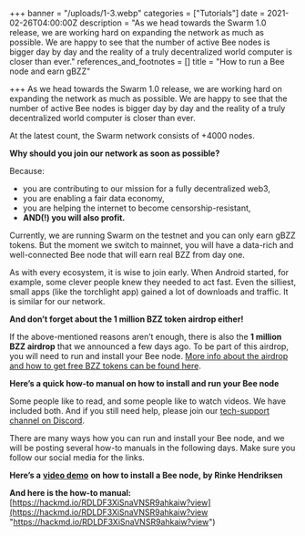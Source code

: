 +++
banner = "/uploads/1-3.webp"
categories = ["Tutorials"]
date = 2021-02-26T04:00:00Z
description = "As we head towards the Swarm 1.0 release, we are working hard on expanding the network as much as possible. We are happy to see that the number of active Bee nodes is bigger day by day and the reality of a truly decentralized world computer is closer than ever."
references_and_footnotes = []
title = "How to run a Bee node and earn gBZZ"

+++
As we head towards the Swarm 1.0 release, we are working hard on expanding the network as much as possible. We are happy to see that the number of active Bee nodes is bigger day by day and the reality of a truly decentralized world computer is closer than ever.

At the latest count, the Swarm network consists of +4000 nodes.

**Why should you join our network as soon as possible?**

Because:

* you are contributing to our mission for a fully decentralized web3,
* you are enabling a fair data economy,
* you are helping the internet to become censorship-resistant,
* **AND(!) you will also profit.**

Currently, we are running Swarm on the testnet and you can only earn gBZZ tokens. But the moment we switch to mainnet, you will have a data-rich and well-connected Bee node that will earn real BZZ from day one.

As with every ecosystem, it is wise to join early. When Android started, for example, some clever people knew they needed to act fast. Even the silliest, small apps (like the torchlight app) gained a lot of downloads and traffic. It is similar for our network.

**And don’t forget about the 1 million BZZ token airdrop either!**

If the above-mentioned reasons aren’t enough, there is also the **1 million BZZ airdrop** that we announced a few days ago. To be part of this airdrop, you will need to run and install your Bee node. [More info about the airdrop and how to get free BZZ tokens can be found here](https://bit.ly/2Ov1bdG).

**Here’s a quick how-to manual on how to install and run your Bee node**

Some people like to read, and some people like to watch videos. We have included both. And if you still need help, please join our [tech-support channel on Discord](https://discord.gg/ykCupZMuww).

There are many ways how you can run and install your Bee node, and we will be posting several how-to manuals in the following days. Make sure you follow our social media for the links.

**Here’s a** [**video demo**](https://youtu.be/P7cU9UCRBwI) **on how to install a Bee node, by Rinke Hendriksen**

**And here is the how-to manual:** [https://hackmd.io/RDLDF3XiSnaVNSR9ahkaiw?view](https://hackmd.io/RDLDF3XiSnaVNSR9ahkaiw?view "https://hackmd.io/RDLDF3XiSnaVNSR9ahkaiw?view")